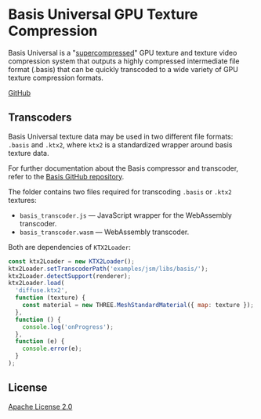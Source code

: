 # Basis Universal GPU Texture Compression

Basis Universal is a "[supercompressed](http://gamma.cs.unc.edu/GST/gst.pdf)"
GPU texture and texture video compression system that outputs a highly
compressed intermediate file format (.basis) that can be quickly transcoded to
a wide variety of GPU texture compression formats.

[GitHub](https://github.com/BinomialLLC/basis_universal)

## Transcoders

Basis Universal texture data may be used in two different file formats:
`.basis` and `.ktx2`, where `ktx2` is a standardized wrapper around basis texture data.

For further documentation about the Basis compressor and transcoder, refer to
the [Basis GitHub repository](https://github.com/BinomialLLC/basis_universal).

The folder contains two files required for transcoding `.basis` or `.ktx2` textures:

- `basis_transcoder.js` — JavaScript wrapper for the WebAssembly transcoder.
- `basis_transcoder.wasm` — WebAssembly transcoder.

Both are dependencies of `KTX2Loader`:

```js
const ktx2Loader = new KTX2Loader();
ktx2Loader.setTranscoderPath('examples/jsm/libs/basis/');
ktx2Loader.detectSupport(renderer);
ktx2Loader.load(
  'diffuse.ktx2',
  function (texture) {
    const material = new THREE.MeshStandardMaterial({ map: texture });
  },
  function () {
    console.log('onProgress');
  },
  function (e) {
    console.error(e);
  }
);
```

## License

[Apache License 2.0](https://github.com/BinomialLLC/basis_universal/blob/master/LICENSE)
